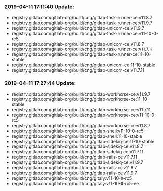 ### 2019-04-11 17:11:40 Update:

- registry.gitlab.com/gitlab-org/build/cng/gitlab-task-runner-ce:v11.8.7
- registry.gitlab.com/gitlab-org/build/cng/gitlab-task-runner-ce:v11.9.7
- registry.gitlab.com/gitlab-org/build/cng/gitlab-unicorn-ce:v11.9.7
- registry.gitlab.com/gitlab-org/build/cng/gitlab-task-runner-ce:v11-10-0-rc5
- registry.gitlab.com/gitlab-org/build/cng/gitlab-unicorn-ce:v11.8.7
- registry.gitlab.com/gitlab-org/build/cng/gitlab-task-runner-ce:v11.7.11
- registry.gitlab.com/gitlab-org/build/cng/gitlab-task-runner-ce:11-10-stable
- registry.gitlab.com/gitlab-org/build/cng/gitlab-unicorn-ce:11-10-stable
- registry.gitlab.com/gitlab-org/build/cng/gitlab-unicorn-ce:v11.7.11
### 2019-04-11 17:27:44 Update:

- registry.gitlab.com/gitlab-org/build/cng/gitlab-workhorse-ce:v11.9.7
- registry.gitlab.com/gitlab-org/build/cng/gitlab-workhorse-ce:11-10-stable
- registry.gitlab.com/gitlab-org/build/cng/gitlab-workhorse-ce:v11.7.11
- registry.gitlab.com/gitlab-org/build/cng/gitlab-workhorse-ce:v11-10-0-rc5
- registry.gitlab.com/gitlab-org/build/cng/gitlab-workhorse-ce:v11.8.7
- registry.gitlab.com/gitlab-org/build/cng/gitlab-shell:v11-10-0-rc5
- registry.gitlab.com/gitlab-org/build/cng/gitlab-shell:11-10-stable
- registry.gitlab.com/gitlab-org/build/cng/gitlab-sidekiq-ce:11-10-stable
- registry.gitlab.com/gitlab-org/build/cng/gitlab-sidekiq-ce:v11.8.7
- registry.gitlab.com/gitlab-org/build/cng/gitlab-sidekiq-ce:v11.7.11
- registry.gitlab.com/gitlab-org/build/cng/gitlab-rails-ce:v11.7.11
- registry.gitlab.com/gitlab-org/build/cng/gitlab-sidekiq-ce:v11.9.7
- registry.gitlab.com/gitlab-org/build/cng/gitlab-rails-ce:v11.8.7
- registry.gitlab.com/gitlab-org/build/cng/gitlab-rails-ce:v11.9.7
- registry.gitlab.com/gitlab-org/build/cng/gitaly:v11-10-0-rc5
- registry.gitlab.com/gitlab-org/build/cng/gitaly:v11-10-0-rc5-ee
